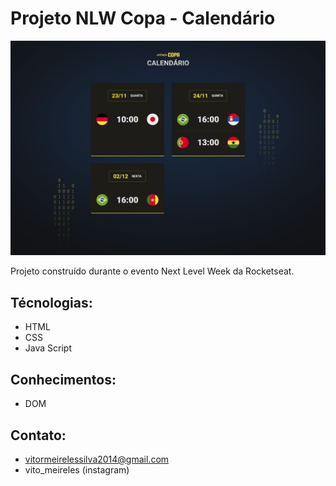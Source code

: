 # Projeto NLW Copa - Calendário
![preview](./assets/bg-NLW-Calendario.png)

Projeto construído durante o evento Next Level Week da Rocketseat.

## Técnologias:

* HTML
* CSS
* Java Script

## Conhecimentos:

* DOM

## Contato:

* vitormeirelessilva2014@gmail.com
* vito_meireles (instagram)